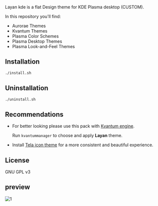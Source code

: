 
Layan kde is a flat Design theme for KDE Plasma desktop (CUSTOM).

In this repository you'll find:

- Aurorae Themes
- Kvantum Themes
- Plasma Color Schemes
- Plasma Desktop Themes
- Plasma Look-and-Feel Themes

## Installation

```sh
./install.sh
```

## Uninstallation

```sh
./uninstall.sh
```

## Recommendations

- For better looking please use this pack with [Kvantum engine](https://github.com/tsujan/Kvantum/tree/master/Kvantum).

  Run `kvantummanager` to choose and apply **Layan** theme.

- Install [Tela icon theme](https://github.com/vinceliuice/Tela-icon-theme) for a more consistent and beautiful experience.

## License

GNU GPL v3

## preview

![1](../main/plasma/look-and-feel/com.github.vinceliuice.Layan/contents/previews/fullscreenpreview.jpg)
